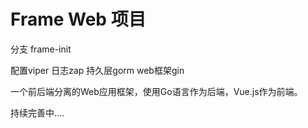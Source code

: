 # Frame Web 项目

分支 frame-init

配置viper
日志zap
持久层gorm
web框架gin


一个前后端分离的Web应用框架，使用Go语言作为后端，Vue.js作为前端。

持续完善中....
